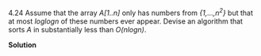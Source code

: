 4.24 Assume that the array *A[1..n]* only has numbers from *{1,…,n<sup>2</sup>}* but that at most *loglogn* of these numbers ever appear. 
Devise an algorithm that sorts *A* in substantially less than *O(nlogn)*.

**Solution** 